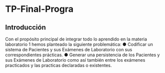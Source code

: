 # TP-Final-Progra
## Introducción
Con el propósito principal de integrar todo lo aprendido en la materia laboratorio 1 hemos
planteado la siguiente problemática:
● Codificar un sistema de Pacientes y sus Exámenes de Laboratorio con sus
correspondientes prácticas.
● Generar una persistencia de los Pacientes y sus Exámenes de Laboratorio como así
también entre los exámenes practicados y las practicas declaradas o existentes.
